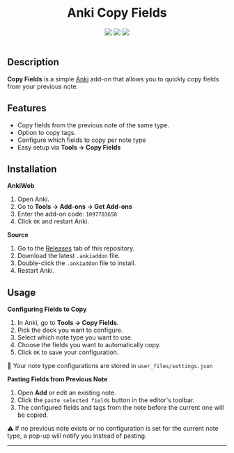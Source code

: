 <div align="center"><h1>Anki Copy Fields</h1>
<a href="https://ankiweb.net/shared/info/1097703658"><img src="https://img.shields.io/badge/rate-blue?style=plastic&logo=Anki&label=ankiweb&color=blue"/></a>
<a href="https://github.com/codec266/anki-copy-fields/blob/main/LICENSE"><img src="https://img.shields.io/badge/GNU_GPLv3-grey?style=plastic&label=license&labelColor=green"/></a>
<img src="https://github.com/codec266/anki-copy-fields/blob/main/assets/demo.gif"/>
</div><br>


## Description
**Copy Fields** is a simple [Anki](https://apps.ankiweb.net/) add-on that allows you to quickly copy fields from your previous note.

## Features
- Copy fields from the previous note of the same type.
- Option to copy tags.
- Configure which fields to copy per note type
- Easy setup via **Tools → Copy Fields**

## Installation
**AnkiWeb**
1. Open Anki.
2. Go to **Tools → Add-ons → Get Add-ons**
3. Enter the add-on code: `1097703658`
4. Click `OK` and restart Anki.

**Source**
1. Go to the [Releases](https://github.com/codec266/anki-copy-fields/releases) tab of this repository.
2. Download the latest `.ankiaddon` file.
3. Double-click the `.ankiaddon` file to install.
4. Restart Anki.

## Usage

**Configuring Fields to Copy**
1. In Anki, go to **Tools → Copy Fields**.
2. Pick the deck you want to configure.
3. Select which note type you want to use.
4. Choose the fields you want to automatically copy.
5. Click `OK` to save your configuration.

📂 Your note type configurations are stored in `user_files/settings.json`

**Pasting Fields from Previous Note**
1. Open **Add** or edit an existing note.
2. Click the `paste selected fields` button in the editor's toolbar.
3. The configured fields and tags from the note before the current one will be copied.

⚠️ If no previous note exists or no configuration is set for the current note type, a pop-up will notify you instead of pasting.
___
